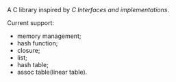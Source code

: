 A C library inspired by _C Interfaces and implementations_.

Current support:

- memory management;
- hash function;
- closure;
- list;
- hash table;
- assoc table(linear table).

